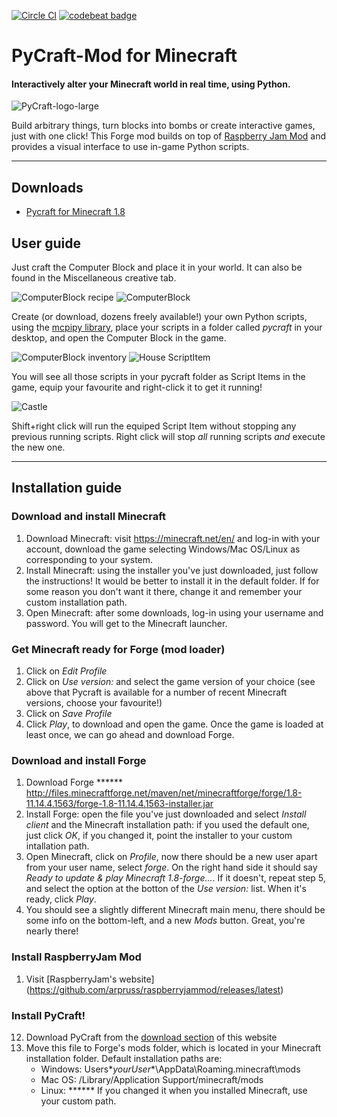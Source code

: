 [![Circle CI](https://circleci.com/gh/ngcm/PyCraft-Mod.svg?style=shield&circle-token=:circle-token)](https://circleci.com/gh/fangohr/oommf-python) [![codebeat badge](https://codebeat.co/badges/334becab-8080-48b0-93a8-d050d850f73a)](https://codebeat.co/projects/github-com-ngcm-pycraft-mod)

# PyCraft-Mod for Minecraft
#### Interactively alter your Minecraft world in real time, using Python.

![PyCraft-logo-large](http://www.southampton.ac.uk/~apd1g15/pycraft/media/pycraft_logo_large.jpg)

Build arbitrary things, turn blocks into bombs or create interactive games, just with one click!
This Forge mod builds on top of [Raspberry Jam Mod](https://github.com/arpruss/raspberryjammod) and provides a visual interface to use in-game Python scripts.

---

## Downloads

* [Pycraft for Minecraft 1.8](http://www.southampton.ac.uk/~apd1g15/pycraft/18/pycraft-18-0.8.jar)

## User guide

Just craft the Computer Block and place it in your world. It can also be found in the Miscellaneous creative tab.

![ComputerBlock recipe](http://www.southampton.ac.uk/~apd1g15/pycraft/media/recipe_cropped.png)
![ComputerBlock](http://www.southampton.ac.uk/~apd1g15/pycraft/media/computerblock_cropped.png)

Create (or download, dozens freely available!) your own Python scripts, using the [mcpipy library](), place your scripts in a folder called *pycraft* in your desktop, and open the Computer Block in the game.

![ComputerBlock inventory](http://www.southampton.ac.uk/~apd1g15/pycraft/media/computer_inventory_cropped.png)
![House ScriptItem](http://www.southampton.ac.uk/~apd1g15/pycraft/media/scriptItem_house_cropped.png)

You will see all those scripts in your pycraft folder as Script Items in the game, equip your favourite and right-click it to get it running!

![Castle](http://www.southampton.ac.uk/~apd1g15/pycraft/media/castle_cropped.png)

Shift+right click will run the equiped Script Item without stopping any previous running scripts. Right click will stop *all* running scripts *and* execute the new one.

---

## Installation guide

### Download and install Minecraft

1. Download Minecraft: visit https://minecraft.net/en/ and log-in with your account, download the game selecting Windows/Mac OS/Linux as corresponding to your system.
2. Install Minecraft: using the installer you've just downloaded, just follow the instructions! It would be better to install it in the default folder. If for some reason you don't want it there, change it and remember your custom installation path.
3. Open Minecraft: after some downloads, log-in using your username and password. You will get to the Minecraft launcher.

### Get Minecraft ready for Forge (mod loader)

1. Click on *Edit Profile*
2. Click on *Use version:* and select the game version of your choice (see above that Pycraft is available for a number of recent Minecraft versions, choose your favourite!)
3. Click on *Save Profile*
4. Click *Play*, to download and open the game. Once the game is loaded at least once, we can go ahead and download Forge.

### Download and install Forge

1. Download Forge ****** http://files.minecraftforge.net/maven/net/minecraftforge/forge/1.8-11.14.4.1563/forge-1.8-11.14.4.1563-installer.jar
2. Install Forge: open the file you've just downloaded and select *Install client* and the Minecraft installation path: if you used the default one, just click *OK*, if you changed it, point the installer to your custom intallation path.
3. Open Minecraft, click on *Profile*, now there should be a new user apart from your user name, select *forge*. On the right hand side it should say *Ready to update & play Minecraft 1.8-forge...*. If it doesn't, repeat step 5, and select the option at the botton of the *Use version:* list. When it's ready, click *Play*.
4. You should see a slightly different Minecraft main menu, there should be some info on the bottom-left, and a new *Mods* button. Great, you're nearly there!

### Install RaspberryJam Mod

1. Visit [RaspberryJam's website] (https://github.com/arpruss/raspberryjammod/releases/latest)

### Install PyCraft!

12. Download PyCraft from the [download section](#downloads) of this website
13. Move this file to Forge's mods folder, which is located in your Minecraft installation folder. Default installation paths are:
    * Windows: Users\**yourUser**\AppData\Roaming\.minecraft\mods
    * Mac OS: /Library/Application Support/minecraft/mods
    * Linux: ******
If you changed it when you installed Minecraft, use your custom path.
